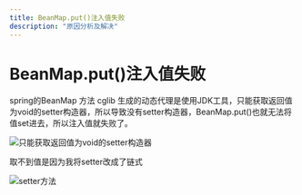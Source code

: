 ```yaml
---
title: BeanMap.put()注入值失败
description: "原因分析及解决"
---
```

# BeanMap.put()注入值失败

spring的BeanMap 方法 cglib 生成的动态代理是使用JDK工具，只能获取返回值为void的setter构造器，所以导致没有setter构造器，BeanMap.put()也就无法将值set进去，所以注入值就失败了。

![只能获取返回值为void的setter构造器](/img/2/3/img1.png)


取不到值是因为我将setter改成了链式

![setter方法](/img/2/3/img2.png)
